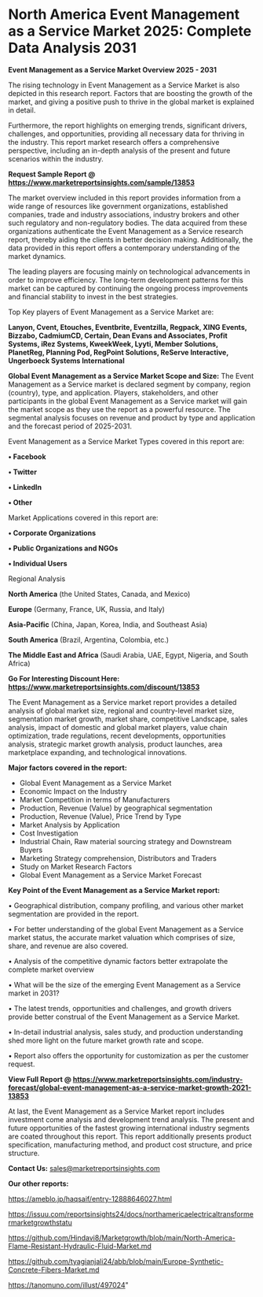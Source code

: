  # North America Event Management as a Service Market 2025: Complete Data Analysis 2031

<Strong> Event Management as a Service Market Overview 2025 - 2031</strong>

The rising technology in Event Management as a Service Market is also depicted in this research report. Factors that are boosting the growth of the market, and giving a positive push to thrive in the global market is explained in detail.

Furthermore, the report highlights on emerging trends, significant drivers, challenges, and opportunities, providing all necessary data for thriving in the industry. This report market research offers a comprehensive perspective, including an in-depth analysis of the present and future scenarios within the industry.

<strong>Request Sample Report @ <a href=https://www.marketreportsinsights.com/sample/13853>https://www.marketreportsinsights.com/sample/13853</a></strong>

The market overview included in this report provides information from a wide range of resources like government organizations, established companies, trade and industry associations, industry brokers and other such regulatory and non-regulatory bodies. The data acquired from these organizations authenticate the Event Management as a Service research report, thereby aiding the clients in better decision making. Additionally, the data provided in this report offers a contemporary understanding of the market dynamics.

The leading players are focusing mainly on technological advancements in order to improve efficiency. The long-term development patterns for this market can be captured by continuing the ongoing process improvements and financial stability to invest in the best strategies.

Top Key players of Event Management as a Service Market are:

<strong>Lanyon, Cvent, Etouches, Eventbrite, Eventzilla, Regpack, XING Events, Bizzabo, CadmiumCD, Certain, Dean Evans and Associates, Profit Systems, iRez Systems, KweekWeek, Lyyti, Member Solutions, PlanetReg, Planning Pod, RegPoint Solutions, ReServe Interactive, Ungerboeck Systems International</strong>

<strong><b>Global Event Management as a Service Market Scope and Size:</b></strong>
The Event Management as a Service market is declared segment by company, region (country), type, and application. Players, stakeholders, and other participants in the global Event Management as a Service market will gain the market scope as they use the report as a powerful resource. The segmental analysis focuses on revenue and product by type and application and the forecast period of 2025-2031.

Event Management as a Service Market Types covered in this report are:

<strong>• Facebook

• Twitter

• LinkedIn

• Other</strong>

Market Applications covered in this report are:

<strong>• Corporate Organizations

• Public Organizations and NGOs

• Individual Users</strong> 

Regional Analysis

<strong>North America</strong> (the United States, Canada, and Mexico)

<strong>Europe</strong> (Germany, France, UK, Russia, and Italy)

<strong>Asia-Pacific</strong> (China, Japan, Korea, India, and Southeast Asia)

<strong>South America</strong> (Brazil, Argentina, Colombia, etc.)

<strong>The Middle East and Africa</strong> (Saudi Arabia, UAE, Egypt, Nigeria, and South Africa)

<strong>Go For Interesting Discount Here: <a href=https://www.marketreportsinsights.com/discount/13853>https://www.marketreportsinsights.com/discount/13853</a></strong>

The Event Management as a Service market report provides a detailed analysis of global market size, regional and country-level market size, segmentation market growth, market share, competitive Landscape, sales analysis, impact of domestic and global market players, value chain optimization, trade regulations, recent developments, opportunities analysis, strategic market growth analysis, product launches, area marketplace expanding, and technological innovations.

<strong><b>Major factors covered in the report:</b></strong>
<ul>
  <li>Global Event Management as a Service Market </li>
  <li>Economic Impact on the Industry</li>
  <li>Market Competition in terms of Manufacturers</li>
  <li>Production, Revenue (Value) by geographical segmentation</li>
  <li>Production, Revenue (Value), Price Trend by Type</li>
  <li>Market Analysis by Application</li>
  <li>Cost Investigation</li>
  <li>Industrial Chain, Raw material sourcing strategy and Downstream Buyers</li>
  <li>Marketing Strategy comprehension, Distributors and Traders</li>
  <li>Study on Market Research Factors</li>
  <li>Global Event Management as a Service Market Forecast</li>
</ul>

<strong><b>Key Point of the Event Management as a Service Market report:</b></strong>

• Geographical distribution, company profiling, and various other market segmentation are provided in the report.

• For better understanding of the global Event Management as a Service market status, the accurate market valuation which comprises of size, share, and revenue are also covered.

• Analysis of the competitive dynamic factors better extrapolate the complete market overview

• What will be the size of the emerging Event Management as a Service market in 2031?

• The latest trends, opportunities and challenges, and growth drivers provide better construal of the Event Management as a Service Market.

• In-detail industrial analysis, sales study, and production understanding shed more light on the future market growth rate and scope.

• Report also offers the opportunity for customization as per the customer request.

<strong><b>View Full Report @ <a href=https://www.marketreportsinsights.com/industry-forecast/global-event-management-as-a-service-market-growth-2021-13853>https://www.marketreportsinsights.com/industry-forecast/global-event-management-as-a-service-market-growth-2021-13853</a></b></strong>


At last, the Event Management as a Service Market report includes investment come analysis and development trend analysis. The present and future opportunities of the fastest growing international industry segments are coated throughout this report. This report additionally presents product specification, manufacturing method, and product cost structure, and price structure.

<strong>Contact Us:</strong>
sales@marketreportsinsights.com

<strong>Our other reports:</strong>

<a href=https://ameblo.jp/haqsaif/entry-12888646027.html>https://ameblo.jp/haqsaif/entry-12888646027.html</a>

<a href=https://issuu.com/reportsinsights24/docs/northamericaelectricaltransformermarketgrowthstatu>https://issuu.com/reportsinsights24/docs/northamericaelectricaltransformermarketgrowthstatu</a>

<a href=https://github.com/Hindavi8/Marketgrowth/blob/main/North-America-Flame-Resistant-Hydraulic-Fluid-Market.md>https://github.com/Hindavi8/Marketgrowth/blob/main/North-America-Flame-Resistant-Hydraulic-Fluid-Market.md</a>

<a href=https://github.com/tyagianjali24/abb/blob/main/Europe-Synthetic-Concrete-Fibers-Market.md>https://github.com/tyagianjali24/abb/blob/main/Europe-Synthetic-Concrete-Fibers-Market.md</a>

<a href=https://tanomuno.com/illust/497024>https://tanomuno.com/illust/497024</a>"
